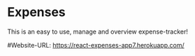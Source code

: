 # Expenses
This is an easy to use, manage and overview expense-tracker!

#Website-URL: https://react-expenses-app7.herokuapp.com/
